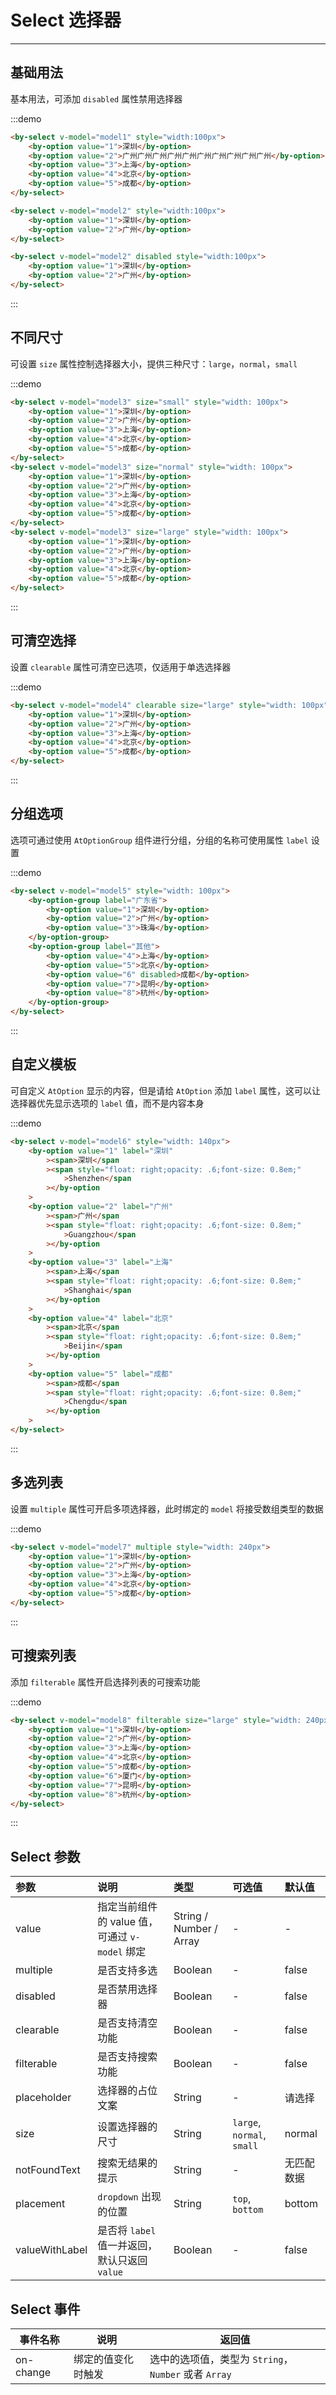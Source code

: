 # Select 选择器

---

## 基础用法

基本用法，可添加 `disabled` 属性禁用选择器

:::demo

```html
<by-select v-model="model1" style="width:100px">
    <by-option value="1">深圳</by-option>
    <by-option value="2">广州广州广州广州广州广州广州广州广州广州</by-option>
    <by-option value="3">上海</by-option>
    <by-option value="4">北京</by-option>
    <by-option value="5">成都</by-option>
</by-select>

<by-select v-model="model2" style="width:100px">
    <by-option value="1">深圳</by-option>
    <by-option value="2">广州</by-option>
</by-select>

<by-select v-model="model2" disabled style="width:100px">
    <by-option value="1">深圳</by-option>
    <by-option value="2">广州</by-option>
</by-select>
```

:::

## 不同尺寸

可设置 `size` 属性控制选择器大小，提供三种尺寸：`large`，`normal`，`small`

:::demo

```html
<by-select v-model="model3" size="small" style="width: 100px">
    <by-option value="1">深圳</by-option>
    <by-option value="2">广州</by-option>
    <by-option value="3">上海</by-option>
    <by-option value="4">北京</by-option>
    <by-option value="5">成都</by-option>
</by-select>
<by-select v-model="model3" size="normal" style="width: 100px">
    <by-option value="1">深圳</by-option>
    <by-option value="2">广州</by-option>
    <by-option value="3">上海</by-option>
    <by-option value="4">北京</by-option>
    <by-option value="5">成都</by-option>
</by-select>
<by-select v-model="model3" size="large" style="width: 100px">
    <by-option value="1">深圳</by-option>
    <by-option value="2">广州</by-option>
    <by-option value="3">上海</by-option>
    <by-option value="4">北京</by-option>
    <by-option value="5">成都</by-option>
</by-select>
```

:::

## 可清空选择

设置 `clearable` 属性可清空已选项，仅适用于单选选择器

:::demo

```html
<by-select v-model="model4" clearable size="large" style="width: 100px">
    <by-option value="1">深圳</by-option>
    <by-option value="2">广州</by-option>
    <by-option value="3">上海</by-option>
    <by-option value="4">北京</by-option>
    <by-option value="5">成都</by-option>
</by-select>
```

:::

## 分组选项

选项可通过使用 `AtOptionGroup` 组件进行分组，分组的名称可使用属性 `label` 设置

:::demo

```html
<by-select v-model="model5" style="width: 100px">
    <by-option-group label="广东省">
        <by-option value="1">深圳</by-option>
        <by-option value="2">广州</by-option>
        <by-option value="3">珠海</by-option>
    </by-option-group>
    <by-option-group label="其他">
        <by-option value="4">上海</by-option>
        <by-option value="5">北京</by-option>
        <by-option value="6" disabled>成都</by-option>
        <by-option value="7">昆明</by-option>
        <by-option value="8">杭州</by-option>
    </by-option-group>
</by-select>
```

:::

## 自定义模板

可自定义 `AtOption` 显示的内容，但是请给 `AtOption` 添加 `label` 属性，这可以让选择器优先显示选项的 `label` 值，而不是内容本身

:::demo

```html
<by-select v-model="model6" style="width: 140px">
    <by-option value="1" label="深圳"
        ><span>深圳</span
        ><span style="float: right;opacity: .6;font-size: 0.8em;"
            >Shenzhen</span
        ></by-option
    >
    <by-option value="2" label="广州"
        ><span>广州</span
        ><span style="float: right;opacity: .6;font-size: 0.8em;"
            >Guangzhou</span
        ></by-option
    >
    <by-option value="3" label="上海"
        ><span>上海</span
        ><span style="float: right;opacity: .6;font-size: 0.8em;"
            >Shanghai</span
        ></by-option
    >
    <by-option value="4" label="北京"
        ><span>北京</span
        ><span style="float: right;opacity: .6;font-size: 0.8em;"
            >Beijin</span
        ></by-option
    >
    <by-option value="5" label="成都"
        ><span>成都</span
        ><span style="float: right;opacity: .6;font-size: 0.8em;"
            >Chengdu</span
        ></by-option
    >
</by-select>
```

:::

## 多选列表

设置 `multiple` 属性可开启多项选择器，此时绑定的 `model` 将接受数组类型的数据

:::demo

```html
<by-select v-model="model7" multiple style="width: 240px">
    <by-option value="1">深圳</by-option>
    <by-option value="2">广州</by-option>
    <by-option value="3">上海</by-option>
    <by-option value="4">北京</by-option>
    <by-option value="5">成都</by-option>
</by-select>
```

:::

## 可搜索列表

添加 `filterable` 属性开启选择列表的可搜索功能

:::demo

```html
<by-select v-model="model8" filterable size="large" style="width: 240px">
    <by-option value="1">深圳</by-option>
    <by-option value="2">广州</by-option>
    <by-option value="3">上海</by-option>
    <by-option value="4">北京</by-option>
    <by-option value="5">成都</by-option>
    <by-option value="6">厦门</by-option>
    <by-option value="7">昆明</by-option>
    <by-option value="8">杭州</by-option>
</by-select>
```

:::

## Select 参数

| 参数           | 说明                                           | 类型                    | 可选值                     | 默认值     |
| :------------- | :--------------------------------------------- | :---------------------- | :------------------------- | :--------- |
| value          | 指定当前组件的 value 值，可通过 `v-model` 绑定 | String / Number / Array | -                          | -          |
| multiple       | 是否支持多选                                   | Boolean                 | -                          | false      |
| disabled       | 是否禁用选择器                                 | Boolean                 | -                          | false      |
| clearable      | 是否支持清空功能                               | Boolean                 | -                          | false      |
| filterable     | 是否支持搜索功能                               | Boolean                 | -                          | false      |
| placeholder    | 选择器的占位文案                               | String                  | -                          | 请选择     |
| size           | 设置选择器的尺寸                               | String                  | `large`, `normal`, `small` | normal     |
| notFoundText   | 搜索无结果的提示                               | String                  | -                          | 无匹配数据 |
| placement      | `dropdown` 出现的位置                          | String                  | `top`, `bottom`            | bottom     |
| valueWithLabel | 是否将 `label` 值一并返回，默认只返回 `value`  | Boolean                 | -                          | false      |

## Select 事件

| 事件名称  | 说明               | 返回值                                               |
| --------- | ------------------ | ---------------------------------------------------- |
| on-change | 绑定的值变化时触发 | 选中的选项值，类型为 `String`，`Number` 或者 `Array` |

<script lang="ts">
    import { Vue, Component, Prop, PropSync, Watch, Mixins, Provide } from "vue-property-decorator";
    export default class Dropdown extends Vue {
        model1=''
        model2='2'
        model3=''
        model4=''
        model5=''
        model6=''
        model7=new Array()
        model8=''
    }
//   export default {
//     data () {
//       return {
//         model1: '',
//         model2: '2',
//         model3: '',
//         model4: '',
//         model5: '',
//         model6: '',
//         model7: [],
//         model8: '',
//       }
//     }
//   }
</script>
